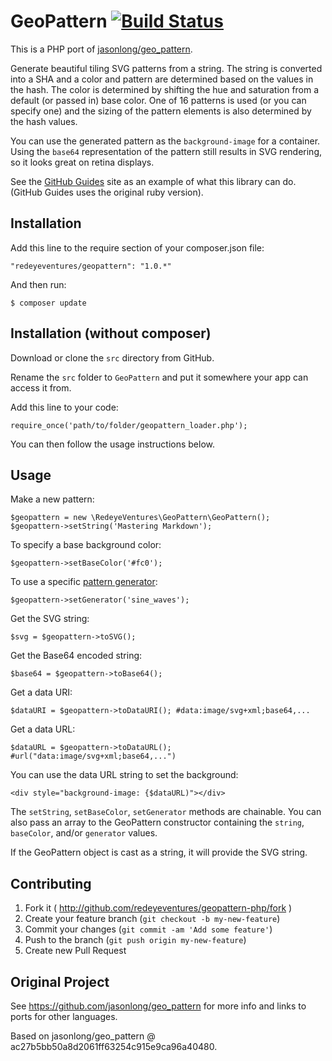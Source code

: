 GeoPattern [![Build Status](https://travis-ci.org/redeyeventures/geopattern-php.png?branch=master)](https://travis-ci.org/redeyeventures/geopattern-php)
==========

This is a PHP port of [jasonlong/geo_pattern](https://github.com/jasonlong/geo_pattern).

Generate beautiful tiling SVG patterns from a string. The string is converted into a SHA and a color and pattern are determined based on the values in the hash. The color is determined by shifting the hue and saturation from a default (or passed in) base color. One of 16 patterns is used (or you can specify one) and the sizing of the pattern elements is also determined by the hash values.

You can use the generated pattern as the `background-image` for a container. Using the `base64` representation of the pattern still results in SVG rendering, so it looks great on retina displays.

See the [GitHub Guides](http://guides.github.com) site as an example of what this library can do. (GitHub Guides uses the original ruby version).

## Installation

Add this line to the require section of your composer.json file:

    "redeyeventures/geopattern": "1.0.*"

And then run:

    $ composer update

## Installation (without composer)

Download or clone the `src` directory from GitHub.

Rename the `src` folder to `GeoPattern` and put it somewhere your app can access it from.

Add this line to your code:

    require_once('path/to/folder/geopattern_loader.php');

You can then follow the usage instructions below.

## Usage

Make a new pattern:

    $geopattern = new \RedeyeVentures\GeoPattern\GeoPattern();
    $geopattern->setString('Mastering Markdown');

To specify a base background color:

    $geopattern->setBaseColor('#fc0');

To use a specific [pattern generator](#available-patterns):

    $geopattern->setGenerator('sine_waves');

Get the SVG string:

    $svg = $geopattern->toSVG();

Get the Base64 encoded string:

    $base64 = $geopattern->toBase64();

Get a data URI:

    $dataURI = $geopattern->toDataURI(); #data:image/svg+xml;base64,...

Get a data URL:

    $dataURL = $geopattern->toDataURL(); #url("data:image/svg+xml;base64,...")

You can use the data URL string to set the background:

    <div style="background-image: {$dataURL)"></div>

The `setString`, `setBaseColor`, `setGenerator` methods are chainable.
You can also pass an array to the GeoPattern constructor containing the `string`, `baseColor`, and/or `generator` values.

If the GeoPattern object is cast as a string, it will provide the SVG string.

## Contributing

1. Fork it ( http://github.com/redeyeventures/geopattern-php/fork )
2. Create your feature branch (`git checkout -b my-new-feature`)
3. Commit your changes (`git commit -am 'Add some feature'`)
4. Push to the branch (`git push origin my-new-feature`)
5. Create new Pull Request

## Original Project

See https://github.com/jasonlong/geo_pattern for more info and links to ports for other languages.

Based on jasonlong/geo_pattern @ ac27b5bb50a8d2061ff63254c915e9ca96a40480.

